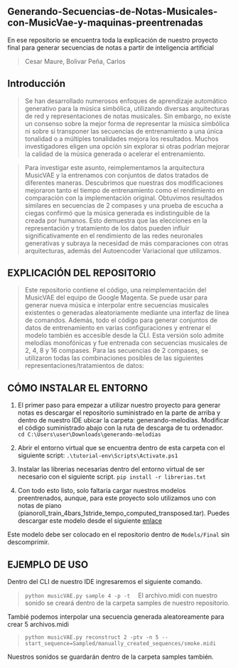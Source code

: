 
## Generando-Secuencias-de-Notas-Musicales-con-MusicVae-y-maquinas-preentrenadas
En ese repositorio se encuentra toda la explicación de nuestro proyecto final para generar secuencias de notas a partir de inteligencia artificial

>Cesar Maure, Bolivar Peña, Carlos 

## **Introducción**
>Se han desarrollado numerosos enfoques de aprendizaje automático generativo para la música simbólica, utilizando diversas arquitecturas de red y representaciones de notas musicales. Sin embargo, no existe un consenso sobre la mejor forma de representar la música simbólica ni sobre si transponer las secuencias de entrenamiento a una única tonalidad o a múltiples tonalidades mejora los resultados. Muchos investigadores eligen una opción sin explorar si otras podrían mejorar la calidad de la música generada o acelerar el entrenamiento.

>Para investigar este asunto, reimplementamos la arquitectura MusicVAE y la entrenamos con conjuntos de datos tratados de diferentes maneras. Descubrimos que nuestras dos modificaciones mejoraron tanto el tiempo de entrenamiento como el rendimiento en comparación con la implementación original. Obtuvimos resultados similares en secuencias de 2 compases y una prueba de escucha a ciegas confirmó que la música generada es indistinguible de la creada por humanos. Esto demuestra que las elecciones en la representación y tratamiento de los datos pueden influir significativamente en el rendimiento de las redes neuronales generativas y subraya la necesidad de más comparaciones con otras arquitecturas, además del Autoencoder Variacional que utilizamos.


## **EXPLICACIÓN DEL REPOSITORIO**
>Este repositorio contiene el código, una reimplementación del MusicVAE del equipo de Google Magenta. Se puede usar para generar nueva música e interpolar entre secuencias musicales existentes o generadas aleatoriamente mediante una interfaz de línea de comandos. Además, todo el código para generar conjuntos de datos de entrenamiento en varias configuraciones y entrenar el modelo también es accesible desde la CLI.
Esta versión solo admite melodías monofónicas y fue entrenada con secuencias musicales de 2, 4, 8 y 16 compases. Para las secuencias de 2 compases, se utilizaron todas las combinaciones posibles de las siguientes representaciones/tratamientos de datos:

## **CÓMO INSTALAR EL ENTORNO**
1. El primer paso para empezar a utilizar nuestro proyecto para generar notas es descargar el repositorio suministrado en la parte de arriba y dentro de nuestro IDE ubicar la carpeta: generando-melodías. Modificar el código suministrado abajo con la ruta de descarga de tu ordenador.
    `cd C:\Users\user\Downloads\generando-melodias`

2. Abrir el entorno virtual que se encuentra dentro de esta carpeta con el       
siguiente script:
    `.\tutorial-env\Scripts\Activate.ps1`

3. Instalar las librerias necesarias dentro del entorno virtual de ser necesario con el siguiente script.
     `pip install -r librerias.txt`

4. Con todo esto listo, solo faltaría cargar nuestros modelos preentrenados, aunque, para este proyecto solo utilizamos uno con notas de piano (pianoroll_train_4bars_1stride_tempo_computed_transposed.tar). Puedes descargar este modelo desde el siguiente [enlace](https://drive.google.com/drive/folders/18NdFzZqUMGpcQ3-6WFYjEHmcVvPYvdIC)

Este modelo debe ser colocado en el repositorio dentro de `Models/Final` sin       descomprimir.

## **EJEMPLO DE USO**
Dentro del CLI de nuestro IDE ingresaremos el siguiente comando.
>`python musicVAE.py sample 4 -p -t  `
  El archivo.midi con nuestro sonido se creará dentro de la carpeta samples de nuestro repositorio.

Tambié podemos interpolar una secuencia generada aleatoreamente para crear 5 archivos.midi
>`python musicVAE.py reconstruct 2 -ptv -n 5 --start_sequence=Sampled/manually_created_sequences/smoke.midi`

  Nuestros sonidos se guardarán dentro de la carpeta samples también.

